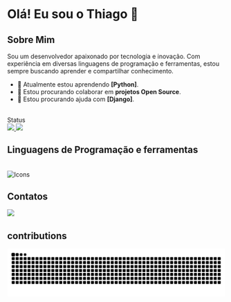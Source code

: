 # Olá! Eu sou o Thiago 👋

## Sobre Mim

Sou um desenvolvedor apaixonado por tecnologia e inovação. Com experiência em diversas linguagens de programação e ferramentas, estou sempre buscando aprender e compartilhar conhecimento.

- 🌱 Atualmente estou aprendendo **[Python]**.
- 👯 Estou procurando colaborar em **projetos Open Source**.
- 🤔 Estou procurando ajuda com **[Django]**.

 
 
<div/>
 
 
<br>   
     Status
<div>
<a href="https://github.com/ThiagoMarangoni-dev/github-readme-stats">
<img height=150em src="https://github-readme-stats.vercel.app/api?username=ThiagoMarangoni-dev&show_icons=true&theme=midnight-purple" />
</a>
<a href="https://github.comThiagoMarangoni-dev/convoychat">
<img height=150em length= 280em src="https://github-readme-stats.vercel.app/api/top-langs?username=ThiagoMarangoni-dev&layout=compact&langs_count=8&theme=midnight-purple" />
</a>
</div>
 
##   Linguagens de Programação e ferramentas
<div style="display: inline_block"><br>
<img alt="Icons" align="center" height="40" width="290" src="https://skillicons.dev/icons?i=js,html,css,vscode,py,java,git" /> 

</div>
 
##  Contatos
<div>
<a href="mailto:thiagocmarangoni@gmail.com"><img src="https://img.shields.io/badge/gmail-%23DD0031.svg?&style=for-the-badge&logo=gmail&logoColor=white"/></a>
</div>
 
## contributions
<div>
 
![snake gif](https://github.com/ThiagoMarangoni-dev/ThiagoMarangoni-dev/blob/output/github-contribution-grid-snake.svg)
 
</div>
